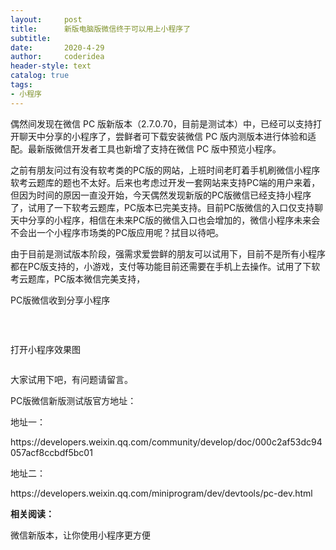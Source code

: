 ```yaml
---
layout:     post
title:      新版电脑版微信终于可以用上小程序了
subtitle:   
date:       2020-4-29
author:     coderidea
header-style: text
catalog: true
tags:
- 小程序
--- 
```

<p>偶然间发现在微信 PC 版新版本（2.7.0.70，目前是测试本）中，已经可以支持打开聊天中分享的小程序了，尝鲜者可下载安装微信 PC 版内测版本进行体验和适配。最新版微信开发者工具也新增了支持在微信 PC 版中预览小程序。</p>

<p>之前有朋友问过有没有软考类的PC版的网站，上班时间老盯着手机刷微信小程序软考云题库的题也不太好。后来也考虑过开发一套网站来支持PC端的用户来着，但因为时间的原因一直没开始，今天偶然发现新版的PC版微信已经支持小程序了，试用了一下软考云题库，PC版本已完美支持。目前PC版微信的入口仅支持聊天中分享的小程序，相信在未来PC版的微信入口也会增加的，微信小程序未来会不会出一个小程序市场类的PC版应用呢？拭目以待吧。</p>

<p>由于目前是测试版本阶段，强需求爱尝鲜的朋友可以试用下，目前不是所有小程序都在PC版支持的，小游戏，支付等功能目前还需要在手机上去操作。试用了下软考云题库，PC版本微信完美支持，</p>

<p>PC版微信收到分享小程序</p>

<p><img alt="" class="has" src="https://imgconvert.csdnimg.cn/aHR0cDovL3A5LnBzdGF0cC5jb20vbGFyZ2UvcGdjLWltYWdlL2NiZTIwMjY0Mjk1ZDQ0Zjg4YzY1ZWVlMTMwZTMwOWVm" /></p>

<p> </p>

<p>打开小程序效果图</p>

<p><img alt="" class="has" src="https://imgconvert.csdnimg.cn/aHR0cDovL3AxLnBzdGF0cC5jb20vbGFyZ2UvcGdjLWltYWdlLzBiMGNhZjg5NjkyZjQyNzY5YzZiMGU1MjhkMTI1NTRh" /></p>

<p>大家试用下吧，有问题请留言。</p>

<p>PC版微信新版测试版官方地址：</p>

<p>地址一：</p>

<p>https://developers.weixin.qq.com/community/develop/doc/000c2af53dc94057acf8ccbdf5bc01</p>

<p>地址二：</p>

<p>https://developers.weixin.qq.com/miniprogram/dev/devtools/pc-dev.html</p>

<p><strong>相关阅读：</strong></p>

<p>微信新版本，让你使用小程序更方便</p>
